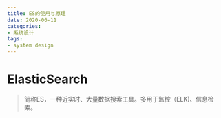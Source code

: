 ```yaml
---
title: ES的使用与原理
date: 2020-06-11
categories:
- 系统设计
tags:
- system design
---
```




# ElasticSearch

> 简称ES，一种近实时、大量数据搜索工具。多用于监控（ELK)、信息检索。